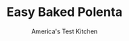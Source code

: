 ---
layout: ../../layouts/MarkdownPostLayout.astro
title: Easy Baked Polenta
author: America's Test Kitchen
pubDate: 2023-03-15
description: "We wanted to skip the endless stirring and simply pop some polenta in the oven and still have it come out creamy and lump-free. Were we kidding ourselves?"
image_url: https://res.cloudinary.com/hksqkdlah/image/upload/ar_1:1,c_fill,dpr_2.0,f_auto,fl_lossy.progressive.strip_profile,g_faces:auto,q_auto:low,w_344/10224_sfs-easyovenbakedpolenta-15
tags: ["Side Dishes"]
calories: 2735
protein: 16
carbohydrates: 32
fats: 
fiber: 1
ingredients: ["8 cups, water","2 cups medium-grind, polenta","2 teaspoons, salt","1/8 teaspoon, pepper","4 ounces, Parmesan cheese, grated (2 cups)","4 tablespoons, unsalted butter, cut into 6 pieces"]
serves: 8
time: "1¼ hours"
instructions: ["Adjust oven rack to middle position and heat oven to 375 degrees. Combine water, polenta, salt, and pepper in 13 by 9-inch baking dish. Transfer dish to oven and bake, uncovered, until water is absorbed and polenta has thickened, about 60 minutes.","Remove baking dish from oven and whisk in Parmesan and butter until polenta is smooth and creamy. Serve."]
nutrition: ["92 mg Potassium","298 mg Phosphorus","450 mg Calcium","31 mg Magnesium","745 mg Sodium","1 mg Zinc","16 g Fat","4 g Monounsaturated","40 mg Cholesterol","9 g Saturated","1 g Fiber","14 µg Folate (food)","1 µg Vitamin K","253 g Water","32 g Carbs","14 µg Folate equivalent (total)","16 g Protein","129 µg Vitamin A","341 kcal Energy","2735 calories"]
notes: "You can use medium-grind cornmeal in place of the polenta; they are different names for the same thing. Don’t use instant polenta, however."
---